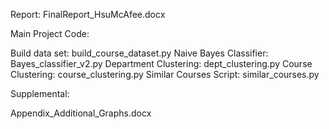 Report: FinalReport_HsuMcAfee.docx


Main Project Code:

Build data set: build_course_dataset.py
Naive Bayes Classifier: Bayes_classifier_v2.py
Department Clustering: dept_clustering.py
Course Clustering: course_clustering.py
Similar Courses Script: similar_courses.py

Supplemental:

Appendix_Additional_Graphs.docx
